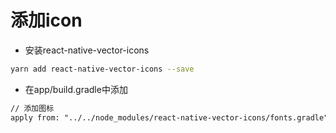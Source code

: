 # 添加icon

- 安装react-native-vector-icons

```sh
yarn add react-native-vector-icons --save
```

- 在app/build.gradle中添加

```txt
// 添加图标
apply from: "../../node_modules/react-native-vector-icons/fonts.gradle"
```

